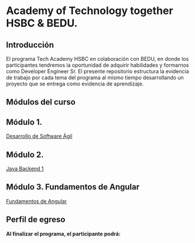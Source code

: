 # Academy of Technology together HSBC & BEDU.

## Introducción

El programa  Tech Academy HSBC en colaboración con BEDU, en donde los participantes tendremos la oportunidad de adquirir habilidades y formarnos como Developer Engineer Sr. El presente repositorio estructura la evidencia de trabajo por cada tema del programa al mismo tiempo desarrollando un proyecto que se entrega como evidencia de aprendizaje. 

## Módulos del curso

## **Módulo 1.**
[Desarrollo de Software Ágil](https://github.com/mgalvez89/TechAcademyHSBC-BEDU/tree/main/Desarrollo%20de%20Software%20Agil)
## **Módulo 2.** 
[Java Backend 1]()
## **Módulo 3.**  Fundamentos de Angular 
[Fundamentos de Angular]()

## Perfil de egreso

**Al finalizar el programa, el participante podrá:**

